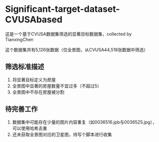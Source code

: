 # Significant-target-dataset-CVUSAbased
这是一个基于CVUSA数据集筛选的显著目标数据集，collected by TianxingChen

这个数据集共有5,126张数据（仅全景图，从CVUSA44,518张数据中筛选）

## 筛选标准描述
1. 将显著目标定义为房屋
2. 全景图中显著的房屋数量不宜过多（不超过5）
3. 全景图中不存在房屋被分割

## 待完善工作
1. 数据集中可能存在少量的图片内容重复（如0036516.jpb与0036525.jpg），可以使用哈希去重
2. 还未获取全景图对应的卫星图，待写个脚本进行收集
